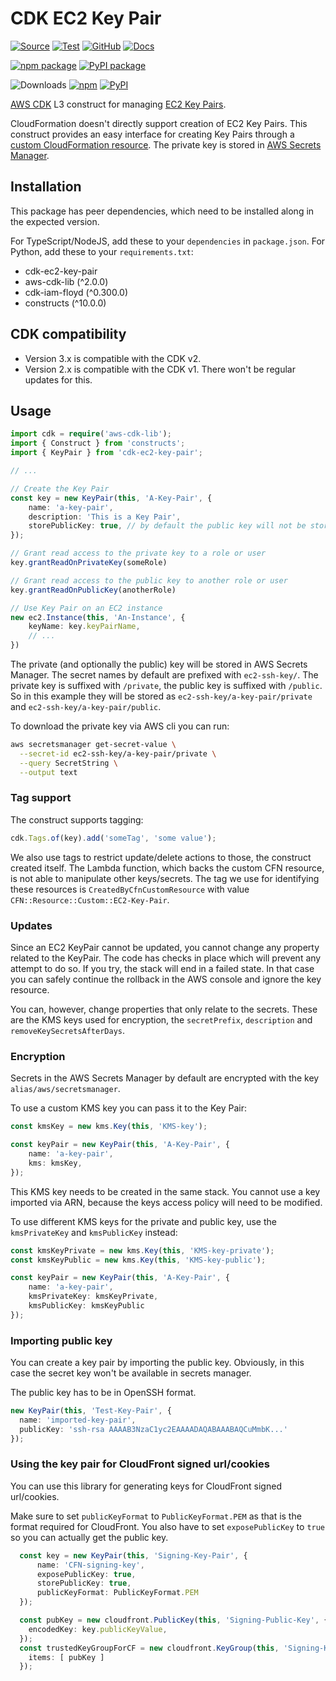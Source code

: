 # CDK EC2 Key Pair

[![Source](https://img.shields.io/badge/Source-GitHub-blue?logo=github)][source]
[![Test](https://github.com/udondan/cdk-ec2-key-pair/workflows/Test/badge.svg)](https://github.com/udondan/cdk-ec2-key-pair/actions?query=workflow%3ATest)
[![GitHub](https://img.shields.io/github/license/udondan/cdk-ec2-key-pair)][license]
[![Docs](https://img.shields.io/badge/Construct%20Hub-cdk--ec2--key--pair-orange)][docs]

[![npm package](https://img.shields.io/npm/v/cdk-ec2-key-pair?color=brightgreen)][npm]
[![PyPI package](https://img.shields.io/pypi/v/cdk-ec2-key-pair?color=brightgreen)][PyPI]

![Downloads](https://img.shields.io/badge/-DOWNLOADS:-brightgreen?color=gray)
[![npm](https://img.shields.io/npm/dt/cdk-ec2-key-pair?label=npm&color=blueviolet)][npm]
[![PyPI](https://img.shields.io/pypi/dm/cdk-ec2-key-pair?label=pypi&color=blueviolet)][PyPI]

[AWS CDK] L3 construct for managing [EC2 Key Pairs].

CloudFormation doesn't directly support creation of EC2 Key Pairs. This construct provides an easy interface for creating Key Pairs through a [custom CloudFormation resource]. The private key is stored in [AWS Secrets Manager].

## Installation

This package has peer dependencies, which need to be installed along in the expected version.

For TypeScript/NodeJS, add these to your `dependencies` in `package.json`. For Python, add these to your `requirements.txt`:

- cdk-ec2-key-pair
- aws-cdk-lib (^2.0.0)
- cdk-iam-floyd (^0.300.0)
- constructs (^10.0.0)

## CDK compatibility

- Version 3.x is compatible with the CDK v2.
- Version 2.x is compatible with the CDK v1. There won't be regular updates for this.

## Usage

```typescript
import cdk = require('aws-cdk-lib');
import { Construct } from 'constructs';
import { KeyPair } from 'cdk-ec2-key-pair';

// ...

// Create the Key Pair
const key = new KeyPair(this, 'A-Key-Pair', {
    name: 'a-key-pair',
    description: 'This is a Key Pair',
    storePublicKey: true, // by default the public key will not be stored in Secrets Manager
});

// Grant read access to the private key to a role or user
key.grantReadOnPrivateKey(someRole)

// Grant read access to the public key to another role or user
key.grantReadOnPublicKey(anotherRole)

// Use Key Pair on an EC2 instance
new ec2.Instance(this, 'An-Instance', {
    keyName: key.keyPairName,
    // ...
})
```

The private (and optionally the public) key will be stored in AWS Secrets Manager. The secret names by default are prefixed with `ec2-ssh-key/`. The private key is suffixed with `/private`, the public key is suffixed with `/public`. So in this example they will be stored as `ec2-ssh-key/a-key-pair/private` and `ec2-ssh-key/a-key-pair/public`.

To download the private key via AWS cli you can run:

```bash
aws secretsmanager get-secret-value \
  --secret-id ec2-ssh-key/a-key-pair/private \
  --query SecretString \
  --output text
```

### Tag support

The construct supports tagging:

```typescript
cdk.Tags.of(key).add('someTag', 'some value');
```

We also use tags to restrict update/delete actions to those, the construct created itself. The Lambda function, which backs the custom CFN resource, is not able to manipulate other keys/secrets. The tag we use for identifying these resources is `CreatedByCfnCustomResource` with value `CFN::Resource::Custom::EC2-Key-Pair`.

### Updates

Since an EC2 KeyPair cannot be updated, you cannot change any property related to the KeyPair. The code has checks in place which will prevent any attempt to do so. If you try, the stack will end in a failed state. In that case you can safely continue the rollback in the AWS console and ignore the key resource.

You can, however, change properties that only relate to the secrets. These are the KMS keys used for encryption, the `secretPrefix`, `description` and `removeKeySecretsAfterDays`.

### Encryption

Secrets in the AWS Secrets Manager by default are encrypted with the key `alias/aws/secretsmanager`.

To use a custom KMS key you can pass it to the Key Pair:

```typescript
const kmsKey = new kms.Key(this, 'KMS-key');

const keyPair = new KeyPair(this, 'A-Key-Pair', {
    name: 'a-key-pair',
    kms: kmsKey,
});
```

This KMS key needs to be created in the same stack. You cannot use a key imported via ARN, because the keys access policy will need to be modified.

To use different KMS keys for the private and public key, use the `kmsPrivateKey` and `kmsPublicKey` instead:

```typescript
const kmsKeyPrivate = new kms.Key(this, 'KMS-key-private');
const kmsKeyPublic = new kms.Key(this, 'KMS-key-public');

const keyPair = new KeyPair(this, 'A-Key-Pair', {
    name: 'a-key-pair',
    kmsPrivateKey: kmsKeyPrivate,
    kmsPublicKey: kmsKeyPublic
});
```

### Importing public key

You can create a key pair by importing the public key. Obviously, in this case the secret key won't be available in secrets manager.

The public key has to be in OpenSSH format.

```typescript
new KeyPair(this, 'Test-Key-Pair', {
  name: 'imported-key-pair',
  publicKey: 'ssh-rsa AAAAB3NzaC1yc2EAAAADAQABAAABAQCuMmbK...'
});
```

### Using the key pair for CloudFront signed url/cookies

You can use this library for generating keys for CloudFront signed url/cookies.

Make sure to set `publicKeyFormat` to `PublicKeyFormat.PEM` as that is the format required for CloudFront.
You also have to set `exposePublicKey` to `true` so you can actually get the public key.

```typescript
  const key = new KeyPair(this, 'Signing-Key-Pair', {
      name: 'CFN-signing-key',
      exposePublicKey: true,
      storePublicKey: true,
      publicKeyFormat: PublicKeyFormat.PEM
  });

  const pubKey = new cloudfront.PublicKey(this, 'Signing-Public-Key', {
    encodedKey: key.publicKeyValue,
  });
  const trustedKeyGroupForCF = new cloudfront.KeyGroup(this, 'Signing-Key-Group', {
    items: [ pubKey ]
  });
```

   [AWS CDK]: https://aws.amazon.com/cdk/
   [custom CloudFormation resource]: https://docs.aws.amazon.com/AWSCloudFormation/latest/UserGuide/template-custom-resources.html
   [EC2 Key Pairs]: https://docs.aws.amazon.com/AWSEC2/latest/UserGuide/ec2-key-pairs.html
   [AWS Secrets Manager]: https://aws.amazon.com/secrets-manager/
   [npm]: https://www.npmjs.com/package/cdk-ec2-key-pair
   [PyPI]: https://pypi.org/project/cdk-ec2-key-pair/
   [docs]: https://constructs.dev/packages/cdk-ec2-key-pair
   [source]: https://github.com/udondan/cdk-ec2-key-pair
   [license]: https://github.com/udondan/cdk-ec2-key-pair/blob/master/LICENSE
